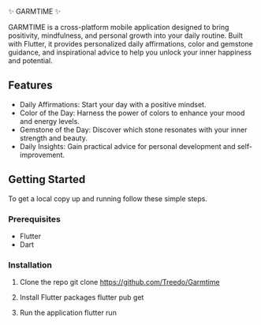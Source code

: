 
✨ GARMTIME ✨

GARMTIME is a cross-platform mobile application designed to bring positivity, mindfulness, and personal growth into your daily routine. Built with Flutter, it provides personalized daily affirmations, color and gemstone guidance, and inspirational advice to help you unlock your inner happiness and potential.

## Features

- Daily Affirmations: Start your day with a positive mindset.
- Color of the Day: Harness the power of colors to enhance your mood and energy levels.
- Gemstone of the Day: Discover which stone resonates with your inner strength and beauty.
- Daily Insights: Gain practical advice for personal development and self-improvement.

## Getting Started

To get a local copy up and running follow these simple steps.

### Prerequisites

- Flutter
- Dart

### Installation

1. Clone the repo
    git clone https://github.com/Treedo/Garmtime

2. Install Flutter packages
    flutter pub get

3. Run the application
    flutter run
